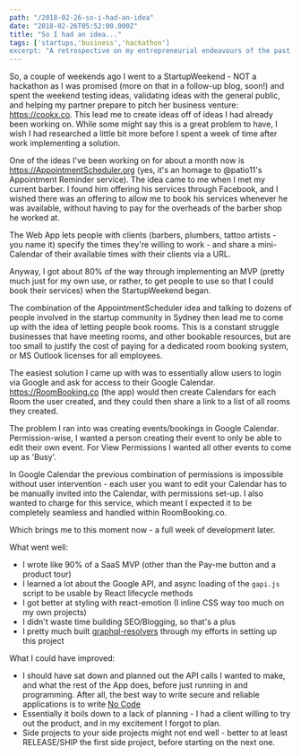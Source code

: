 ```yaml
---
path: "/2018-02-26-so-i-had-an-idea"
date: "2018-02-26T05:52:00.000Z"
title: "So I had an idea..."
tags: ['startups,'business','hackathon']
excerpt: "A retrospective on my entrepreneurial endeavours of the past week"
---
```


So, a couple of weekends ago I went to a StartupWeekend - NOT a hackathon as I was promised (more on that in a follow-up blog, soon!) and spent the weekend testing ideas, validating ideas with the general public, and helping my partner prepare to pitch her business venture: https://cookx.co. This lead me to create ideas off of ideas I had already been working on. While some might say this is a great problem to have, I wish I had researched a little bit more before I spent a week of time after work implementing a solution.

One of the ideas I've been working on for about a month now is https://AppointmentScheduler.org (yes, it's an homage to @patio11's Appointment Reminder service). The idea came to me when I met my current barber. I found him offering his services through Facebook, and I wished there was an offering to allow me to book his services whenever he was available, without having to pay for the overheads of the barber shop he worked at.

The Web App lets people with clients (barbers, plumbers, tattoo artists - you name it) specify the times they're willing to work - and share a mini-Calendar of their available times with their clients via a URL.

Anyway, I got about 80% of the way through implementing an MVP (pretty much just for my own use, or rather, to get people to use so that I could book their services) when the StartupWeekend began.

The combination of the AppointmentScheduler idea and talking to dozens of people involved in the startup community in Sydney then lead me to come up with the idea of letting people book rooms. This is a constant struggle businesses that have meeting rooms, and other bookable resources, but are too small to justify the cost of paying for a dedicated room booking system, or MS Outlook licenses for all employees.

The easiest solution I came up with was to essentially allow users to login via Google and ask for access to their Google Calendar. https://RoomBooking.co (the app) would then create Calendars for each Room the user created, and they could then share a link to a list of all rooms they created.

The problem I ran into was creating events/bookings in Google Calendar. Permission-wise, I wanted a person creating their event to only be able to edit their own event. For View Permissions I wanted all other events to come up as 'Busy'.

In Google Calendar the previous combination of permissions is impossible without user intervention - each user you want to edit your Calendar has to be manually invited into the Calendar, with permissions set-up. I also wanted to charge for this service, which meant I expected it to be completely seamless and handled within RoomBooking.co.

Which brings me to this moment now - a full week of development later.

What went well:

* I wrote like 90% of a SaaS MVP (other than the Pay-me button and a product tour)
* I learned a lot about the Google API, and async loading of the `gapi.js` script to be usable by React lifecycle methods
* I got better at styling with react-emotion (I inline CSS way too much on my own projects)
* I didn't waste time building SEO/Blogging, so that's a plus
* I pretty much built [graphql-resolvers](https://github.com/rozenmd/graphql-resolvers) through my efforts in setting up this project

What I could have improved:

* I should have sat down and planned out the API calls I wanted to make, and what the rest of the App does, before just running in and programming. After all, the best way to write secure and reliable applications is to write [No Code](https://github.com/kelseyhightower/nocode)
* Essentially it boils down to a lack of planning - I had a client willing to try out the product, and in my excitement I forgot to plan.
* Side projects to your side projects might not end well - better to at least RELEASE/SHIP the first side project, before starting on the next one.
